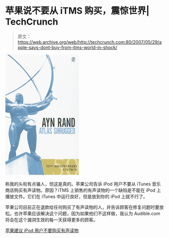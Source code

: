 # 苹果说不要从 iTMS 购买，震惊世界| TechCrunch

> 原文：<https://web.archive.org/web/http://techcrunch.com:80/2007/05/29/apple-says-dont-buy-from-itms-world-in-shock/>

![](img/e9f90c8ba6ab89c9477c0ef5265c6225.png)

称我的头衔有点骗人，但这是真的。苹果公司告诉 iPod 用户不要从 iTunes 音乐商店购买有声读物。原因？iTMS 上销售的有声读物的一个缺陷是不能在 iPod 上播放文件。它们在 iTunes 中运行良好，但是放到你的 iPod 上就不行了。

苹果公司目前正在退款给任何购买了有声读物的人，并告诉顾客在修复问题时要放松。也许苹果应该解决这个问题，因为如果他们不这样做，我认为 Audible.com 将会在这个漏洞生效的每一天获得更多的顾客。

[苹果建议 iPod 用户不要购买有声读物](https://web.archive.org/web/20160421205143/http://ilounge.com/index.php/news/comments/apple-recommends-ipod-owners-not-buy-any-audiobooks/)